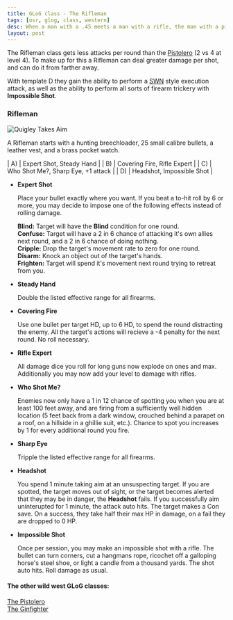 ```yaml
---
title: GLoG class - The Rifleman
tags: [osr, glog, class, western]
desc: When a man with a .45 meets a man with a rifle, the man with a pistol is a dead man. - Old Mexican proverb
layout: post
---
```


The Rifleman class gets less attacks per round than the [Pistolero][1] (2 vs 4 at level 4).
To make up for this a Rifleman can deal greater damage per shot, and can do it from farther away.
<!-- more -->

With template D they gain the ability to perform a [SWN][3] style execution attack, as well as the ability to perform all sorts of firearm trickery with **Impossible Shot**.


### Rifleman

![Quigley Takes Aim](https://i.imgur.com/tUtukaN.jpg)

A Rifleman starts with a hunting breechloader, 25 small calibre bullets, a leather vest, and a brass pocket watch.

| A) | Expert Shot, Steady Hand |
| B) | Covering Fire, Rifle Expert |
| C) | Who Shot Me?, Sharp Eye, +1 attack |
| D) | Headshot, Impossible Shot |

* **Expert Shot**

    Place your bullet exactly where you want.
    If you beat a to-hit roll by 6 or more, you may decide to impose one of the following effects instead of rolling damage.

    **Blind:** Target will have the **Blind** condition for one round.  
    **Confuse:** Target will have a 2 in 6 chance of attacking it's own allies next round, and a 2 in 6 chance of doing nothing.  
    **Cripple:** Drop the target's movement rate to zero for one round.  
    **Disarm:** Knock an object out of the target's hands.  
    **Frighten:** Target will spend it's movement next round trying to retreat from you.  

* **Steady Hand**

    Double the listed effective range for all firearms.
    
* **Covering Fire**

    Use one bullet per target HD, up to 6 HD, to spend the round distracting the enemy.
    All the target's actions will recieve a -4 penalty for the next round.
    No roll necessary.

* **Rifle Expert**

    All damage dice you roll for long guns now explode on ones and max.
    Additionally you may now add your level to damage with rifles.

* **Who Shot Me?**

    Enemies now only have a 1 in 12 chance of spotting you when you are at least 100 feet away,
    and are firing from a sufficiently well hidden location
    (5 feet back from a dark window, crouched behind a parapet on a roof, on a hillside in a ghillie suit, etc.).
    Chance to spot you increases by 1 for every additional round you fire.

* **Sharp Eye**

    Tripple the listed effective range for all firearms.

* **Headshot**

    You spend 1 minute taking aim at an unsuspecting target.
    If you are spotted, the target moves out of sight, or the target becomes alerted that they may be in danger, the **Headshot** fails.
    If you successfully aim uninterupted for 1 minute, the attack auto hits.
    The target makes a Con save.
    On a success, they take half their max HP in damage, on a fail they are dropped to 0 HP.

* **Impossible Shot**

    Once per session, you may make an impossible shot with a rifle.
    The bullet can turn corners, cut a hangmans rope, ricochet off a galloping horse's steel shoe, or light a candle from a thousand yards.
    The shot auto hits.
    Roll damage as usual.

#### The other wild west GLoG classes:
[The Pistolero][1]  
[The Ginfighter][2]  

[1]: https://flumph-philosopher.github.io/2019/12/08/first-post/
[2]: https://flumph-philosopher.github.io/2019/12/11/ginfighter/
[3]: https://www.drivethrurpg.com/product/226996/Stars-Without-Number-Revised-Edition
